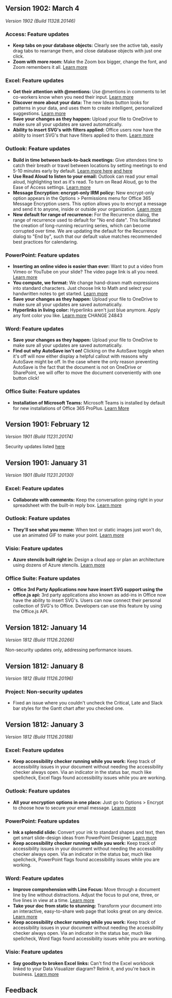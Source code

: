 ## Version 1902: March 4

_Version 1902 (Build 11328.20146)_

### Access: Feature updates

*   **Keep tabs on your database objects:** Clearly see the active tab, easily drag tabs to rearrange them, and close database objects with just one click.
*   **Zoom with more room:** Make the Zoom box bigger, change the font, and Zoom remembers it all. [Learn more](https://support.office.com/article/9a62d165-67f8-4790-bad8-a2c2e83dcedf)

### Excel: Feature updates

*   **Get their attention with @mentions:** Use @mentions in comments to let co-workers know when you need their input. [Learn more](https://support.office.com/article/644bf689-31a0-4977-a4fb-afe01820c1fd)
*   **Discover more about your data:** The new Ideas button looks for patterns in your data, and uses them to create intelligent, personalized suggestions. [Learn more](https://support.office.com/article/3223aab8-f543-4fda-85ed-76bb0295ffc4)
*   **Save your changes as they happen:** Upload your file to OneDrive to make sure all your updates are saved automatically.
*   **Ability to insert SVG's with filters applied:** Office users now have the ability to insert SVG's that have filters applied to them. [Learn more](https://support.office.com/article/e2459f17-3996-4795-996e-b9a13486fa79)

### Outlook: Feature updates

*   **Build in time between back-to-back meetings:** Give attendees time to catch their breath or travel between locations by setting meetings to end 5-10 minutes early by default. [Learn more here](https://support.office.com/article/5C9877BC-AB91-4A7C-99FB-B0B68D7EA94F) [and here](https://support.office.com/article/BE84396A-0903-4E25-B31C-1C99CE0DACF2)
*   **Use Read Aloud to listen to your email:** Outlook can read your email aloud, highlighting text as it's read. To turn on Read Aloud, go to the Ease of Access settings. [Learn more](https://support.office.com/article/64e393a4-1229-45c0-acdb-dc93330ebdb3)
*   **Message Encryption: encrypt-only IRM policy:** New encrypt-only option appears in the Options > Permissions menu for Office 365 Message Encryption users. This option allows you to encrypt a message and send it to anyone, inside or outside your organization. [Learn more](https://aka.ms/omeoverview)
*   **New default for range of recurrence:** For the Recurrence dialog, the range of recurrence used to default for "No end date". This facilitated the creation of long-running recurring series, which can become corrupted over time. We are updating the default for the Recurrence dialog to "End by", such that our default value matches recommended best practices for calendaring.

### PowerPoint: Feature updates

*   **Inserting an online video is easier than ever:** Want to put a video from Vimeo or YouTube on your slide? The video page link is all you need. [Learn more](https://support.office.com/article/8340ec69-4cee-4fe1-ab96-4849154bc6db)
*   **You compute, we format:** We change hand-drawn math expressions into standard characters. Just choose Ink to Math and select your handwritten notes to get started. [Learn more](https://support.office.com/article/0740dec3-6291-4c1f-8baa-011d18449919)
*   **Save your changes as they happen:** Upload your file to OneDrive to make sure all your updates are saved automatically.
*   **Hyperlinks in living color:** Hyperlinks aren't just blue anymore. Apply any font color you like. [Learn more](https://support.office.com/article/988ed94c-82e9-4e2c-96a1-7ffd2c382ce8) CHANGE 24843

### Word: Feature updates

*   **Save your changes as they happen:** Upload your file to OneDrive to make sure all your updates are saved automatically.
*   **Find out why AutoSave isn't on!** Clicking on the AutoSave toggle when it's off will now either display a helpful callout with reasons why AutoSave might be off. In the case where the only reason preventing AutoSave is the fact that the document is not on OneDrive or SharePoint, we will offer to move the document conveniently with one button click!

### Office Suite: Feature updates

*   **Installation of Microsoft Teams:** Microsoft Teams is installed by default for new installations of Office 365 ProPlus. [Learn More](https://docs.microsoft.com/en-us/DeployOffice/teams-install)

## Version 1901: February 12

_Version 1901 (Build 11231.20174)_

Security updates listed [here](office365-proplus-security-updates)

## Version 1901: January 31

_Version 1901 (Build 11231.20130)_

### Excel: Feature updates

*   **Collaborate with comments:** Keep the conversation going right in your spreadsheet with the built-in reply box. [Learn more](https://support.office.com/article/bdcc9f5d-38e2-45b4-9a92-0b2b5c7bf6f8)

### Outlook: Feature updates

*   **They'll see what you meme:** When text or static images just won't do, use an animated GIF to make your point. [Learn more](https://support.office.com/article/114BB251-861F-41CD-B20F-7E7289630C5B)

### Visio: Feature updates

*   **Azure stencils built right in:** Design a cloud app or plan an architecture using dozens of Azure stencils. [Learn more](https://support.office.com/article/efbb25e7-c80e-42e1-b1ad-7ef630ff01b7)

### Office Suite: Feature updates

*   **Office 3rd Party Applications now have insert SVG support using the office.js api:** 3rd party applications also known as add-ins in Office now have the ability to insert SVG's. Users can now connect their personal collection of SVG's to Office. Developers can use this feature by using the Office.js API.

## Version 1812: January 14

_Version 1812 (Build 11126.20266)_

Non-security updates only, addressing performance issues.

## Version 1812: January 8

_Version 1812 (Build 11126.20196)_

### Project: Non-security updates

*   Fixed an issue where you couldn't uncheck the Critical, Late and Slack bar styles for the Gantt chart after you checked one.

## Version 1812: January 3

_Version 1812 (Build 11126.20188)_

### Excel: Feature updates

*   **Keep accessibility checker running while you work:** Keep track of accessibility issues in your document without needing the accessibility checker always open. Via an indicator in the status bar, much like spellcheck, Excel flags found accessibility issues while you are working.

### Outlook: Feature updates

*   **All your encryption options in one place:** Just go to Options > Encrypt to choose how to secure your email message. [Learn more](https://support.office.com/article/373339cb-bf1a-4509-b296-802a39d801dc)

### PowerPoint: Feature updates

*   **Ink a splendid slide:** Convert your ink to standard shapes and text, then get smart slide-design ideas from PowerPoint Designer. [Learn more](https://support.office.com/article/53c77d7b-dc40-45c2-b684-81415eac0617)
*   **Keep accessibility checker running while you work:** Keep track of accessibility issues in your document without needing the accessibility checker always open. Via an indicator in the status bar, much like spellcheck, PowerPoint flags found accessibility issues while you are working.

### Word: Feature updates

*   **Improve comprehension with Line Focus:** Move through a document line by line without distractions. Adjust the focus to put one, three, or five lines in view at a time. [Learn more](https://support.office.com/article/a857949f-c91e-4c97-977c-a4efcaf9b3c1)
*   **Take your doc from static to stunning:** Transform your document into an interactive, easy-to-share web page that looks great on any device. [Learn more](https://support.office.com/article/65912b2d-8b81-41e1-ac52-c20a65ce8ecf)
*   **Keep accessibility checker running while you work:** Keep track of accessibility issues in your document without needing the accessibility checker always open. Via an indicator in the status bar, much like spellcheck, Word flags found accessibility issues while you are working.

### Visio: Feature updates

*   **Say goodbye to broken Excel links:** Can't find the Excel workbook linked to your Data Visualizer diagram? Relink it, and you're back in business. [Learn more](https://support.office.com/article/17211b46-d144-4ca2-9ea7-b0f48f0ae0a6)


## Feedback
